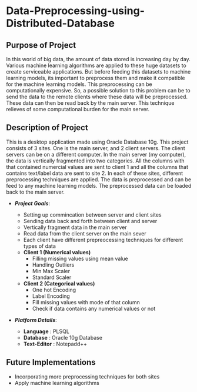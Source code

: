 
# Data-Preprocessing-using-Distributed-Database

Purpose of Project
------------

In this world of big data, the amount of data stored is increasing day by day. Various machine learning algorithms are applied
to these huge datasets to create serviceable applications. But before feeding this datasets to machine learning models, its 
important to preprocess them and make it compatible for the machine learning models. This preprocessing can be computationally 
expensive. So, a possible solution to this problem can be to send the data to the remote clients where these data will be 
preprocessed. These data can then be read back by the main server. This technique relieves of some computational burden 
for the main server.

Description of Project
------------

This is a desktop application made using Oracle Database 10g. This project consists of 3 sites. One is the main server, and 2 client servers.
The client servers can be on a different computer. In the main server (my computer), the data is vertically fragmented into two categories. 
All the columns with that contained numercial values are sent to client 1 and all the columns that contains text/label data are sent to site 2. 
In each of these sites, different preprocessing techniques are applied. The data is preprocessed and can be feed to any machine learning models. 
The preprocessed data can be loaded back to the main server. 


- ***Project Goals***: 

  * Setting up commincation between server and client sites
  * Sending data back and forth between client and server
  * Vertically fragment data in the main server
  * Read data from the client server on the main sever
  * Each client have different prepreocessing techniques for different types of data
  * **Client 1 (Numerical values)**
    *   Filling missing values using  mean value
    *   Handling Outliers
    *   Min Max Scaler
    *   Standard Scaler
  * **Client 2 (Categorical values)**
    *   One hot Encoding
    *   Label Encoding
    *   Fill missing values with mode of that column
    *   Check if data contains any numerical values or not 

- ***Platform Details***: 

  * **Language** : PLSQL
  * **Database** : Oracle 10g Database
  * **Text-Editor** : Notepadd++


Future Implementations
---------------

- Incorporating more preprocessing techniques for both sites
- Apply machine learning algorithms

